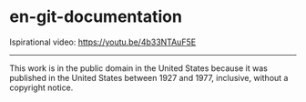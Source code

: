 # en-git-documentation

Ispirational video: https://youtu.be/4b33NTAuF5E

<hr></hr>

This work is in the public domain in the United States because it was published in the United States between 1927 and 1977, inclusive, without a copyright notice.
